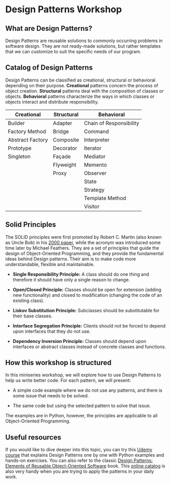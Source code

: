 # Design Patterns Workshop

## What are Design Patterns?

Design Patterns are reusable solutions to commonly occurring problems in software design. They are not ready-made solutions, but rather templates that we can customize to suit the specific needs of our program.

## Catalog of Design Patterns

Design Patterns can be classified as creational, structural or behavioral depending on their purpose. **Creational** patterns concern the process of object creation. **Structural** patterns deal with the composition of classes or objects. **Behavioral** patterns characterize the ways in which classes or objects interact and distribute responsibility.

| **Creational**   | **Structural** | **Behavioral**          |
|------------------|----------------|-------------------------|
| Builder          | Adapter        | Chain of Responsibility |
| Factory Method   | Bridge         | Command                 |
| Abstract Factory | Composite      | Interpreter             |
| Prototype        | Decorator      | Iterator                |
| Singleton        | Façade         | Mediator                |
|                  | Flyweight      | Memento                 |
|                  | Proxy          | Observer                |
|                  |                | State                   |
|                  |                | Strategy                |
|                  |                | Template Method         |
|                  |                | Visitor                 |

## Solid Principles

The SOLID principles were first promoted by Robert C. Martin (also known as Uncle Bob) in his [2000 paper](http://staff.cs.utu.fi/~jounsmed/doos_06/material/DesignPrinciplesAndPatterns.pdf), while the acronym was introduced some time later by Michael Feathers. They are a set of principles that guide the design of Object-Oriented Programming, and they provide the fundamental ideas behind Design patterns. Their aim is to make code more understandable, flexible and maintainable.

- **Single Responsibility Principle:** A class should do one thing and therefore it should have only a single reason to change.

- **Open/Closed Principle:** Classes should be open for extension (adding new functionality) and closed to modification (changing the code of an existing class).

- **Liskov Substitution Principle:** Subclasses should be substitutable for their base classes.

- **Interface Segregation Principle:** Clients should not be forced to depend upon interfaces that they do not use.

- **Dependency Inversion Principle:** Classes should depend upon interfaces or abstract classes instead of concrete classes and functions.

## How this workshop is structured

In this miniseries workshop, we will explore how to use Design Patterns to help us write better code. For each pattern, we will present:

- A simple code example where we do not use any patterns, and there is some issue that needs to be solved.

- The same code but using the selected pattern to solve that issue.

The examples are in Python, however, the principles are applicable to all Object-Oriented Programming.

## Useful resources

If you would like to dive deeper into this topic, you can try this [Udemy course](https://www.udemy.com/course/design-patterns-python/) that explains Design Patterns one by one with Python examples and hands-on exercises. You can also refer to the classic [Design Patterns: Elements of Reusable Object-Oriented Software](https://www.goodreads.com/en/book/show/85009) book. This [online catalog](https://refactoring.guru/design-patterns/catalog) is also very handy when you are trying to apply the patterns in your daily work.